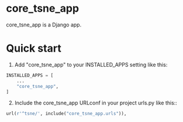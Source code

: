 # core_tsne_app

core_tsne_app is a Django app.

# Quick start

1. Add "core_tsne_app" to your INSTALLED_APPS setting like this:

```python
INSTALLED_APPS = [
    ...
    "core_tsne_app",
]
```

2. Include the core_tsne_app URLconf in your project urls.py like this::

```python
url(r'^tsne/', include("core_tsne_app.urls")),
```